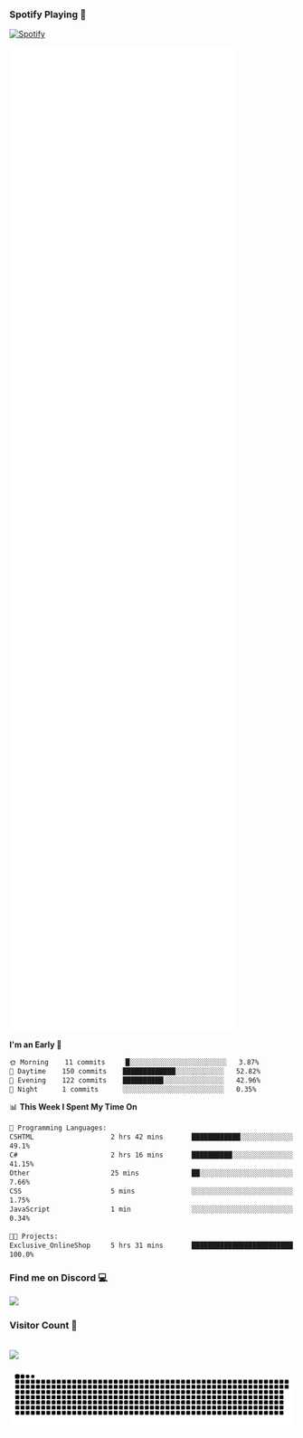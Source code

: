 ### Spotify Playing 🎵
[![Spotify](https://spotify-livestats-callme-milad.vercel.app/api/spotify)](https://open.spotify.com/user/314mrt6dxn5cqoxklh3thbwlr6by)

<img align="center" src="/github-metrics.svg" alt="Metrics" width="400">

<!--START_SECTION:waka-->
**I'm an Early 🐤** 

```text
🌞 Morning    11 commits     █░░░░░░░░░░░░░░░░░░░░░░░░   3.87% 
🌆 Daytime    150 commits    █████████████░░░░░░░░░░░░   52.82% 
🌃 Evening    122 commits    ██████████░░░░░░░░░░░░░░░   42.96% 
🌙 Night      1 commits      ░░░░░░░░░░░░░░░░░░░░░░░░░   0.35%

```


📊 **This Week I Spent My Time On** 

```text
💬 Programming Languages: 
CSHTML                   2 hrs 42 mins       ████████████░░░░░░░░░░░░░   49.1% 
C#                       2 hrs 16 mins       ██████████░░░░░░░░░░░░░░░   41.15% 
Other                    25 mins             ██░░░░░░░░░░░░░░░░░░░░░░░   7.66% 
CSS                      5 mins              ░░░░░░░░░░░░░░░░░░░░░░░░░   1.75% 
JavaScript               1 min               ░░░░░░░░░░░░░░░░░░░░░░░░░   0.34%

🐱‍💻 Projects: 
Exclusive_OnlineShop     5 hrs 31 mins       █████████████████████████   100.0%

```


<!--END_SECTION:waka-->

### Find me on Discord 💻
<a href="https://discord.gg/pQVcABAxAy" rel="nofollow"> 
  <img src="https://discord.c99.nl/widget/theme-3/977957889358573609.png" data-canonical-src="https://discord.c99.nl/widget/theme-3/977957889358573609.png" style="max-width: 100%;"></a>

### Visitor Count 🔢
<p align="left"> 
  <br>
  <img src="https://profile-counter.glitch.me/callme-devil/count.svg" />
</p>

<img src="https://github.com/callme-devil/callme-devil/blob/output/github-contribution-grid-snake.svg" alt="snake" style="max-width: 100%;">
